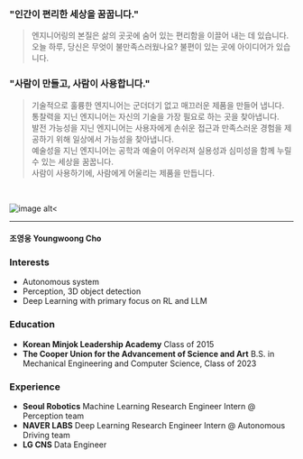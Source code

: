 ### "인간이 편리한 세상을 꿈꿉니다."

> 엔지니어링의 본질은 삶의 곳곳에 숨어 있는 편리함을 이끌어 내는 데 있습니다.  
오늘 하루, 당신은 무엇이 불만족스러웠나요? 불편이 있는 곳에 아이디어가 있습니다.


### "사람이 만들고, 사람이 사용합니다."
> 기술적으로 훌륭한 엔지니어는 군더더기 없고 매끄러운 제품을 만들어 냅니다.  
통찰력을 지닌 엔지니어는 자신의 기술을 가장 필요로 하는 곳을 찾아냅니다.  
발전 가능성을 지닌 엔지니어는 사용자에게 손쉬운 접근과 만족스러운 경험을 제공하기 위해 일상에서 가능성을 찾아냅니다.  
예술성을 지닌 엔지니어는 공학과 예술이 어우러져 실용성과 심미성을 함께 누릴 수 있는 세상을 꿈꿉니다.  
사람이 사용하기에, 사람에게 어울리는 제품을 만듭니다.

&nbsp;

![image alt<](https://images.unsplash.com/photo-1621361365424-06f0e1eb5c49?ixlib=rb-4.0.3&ixid=M3wxMjA3fDB8MHxwaG90by1wYWdlfHx8fGVufDB8fHx8fA%3D%3D&auto=format&fit=crop&w=1064&q=80)

***

#### 조영웅 Youngwoong Cho

### Interests
- Autonomous system
- Perception, 3D object detection
- Deep Learning with primary focus on RL and LLM

### Education
- **Korean Minjok Leadership Academy** Class of 2015
- **The Cooper Union for the Advancement of Science and Art** B.S. in Mechanical Engineering and Computer Science, Class of 2023

### Experience
- **Seoul Robotics** Machine Learning Research Engineer Intern @ Perception team
- **NAVER LABS** Deep Learning Research Engineer Intern @ Autonomous Driving team
- **LG CNS** Data Engineer